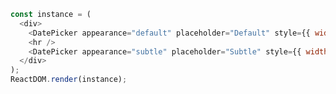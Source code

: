 <!--start-code-->

```js
const instance = (
  <div>
    <DatePicker appearance="default" placeholder="Default" style={{ width: 200 }} />
    <hr />
    <DatePicker appearance="subtle" placeholder="Subtle" style={{ width: 200 }} />
  </div>
);
ReactDOM.render(instance);
```

<!--end-code-->
